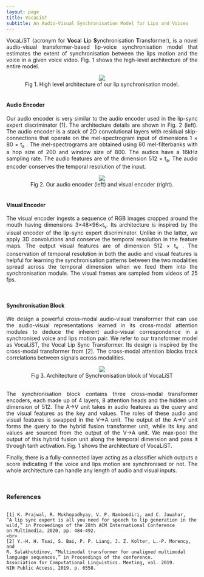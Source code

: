 ```yaml
---
layout: page
title: VocaLiST
subtitle: An Audio-Visual Synchronisation Model for Lips and Voices
---
```


<div class="lead mb-0" align="justify" style="padding-bottom: 1em">
    VocaLiST (acronym for <strong>Voca</strong>l <strong>Li</strong>p <strong>S</strong>ynchronisation <strong>T</strong>ransformer),
    is a novel audio-visual transformer-based lip-voice synchronisation model 
    that estimates the extent of synchronisation between the lips motion 
    and the voice in a given voice video. Fig. 1 shows the high-level
    architecture of the entire model.
</div>

<div class="center" style="text-align: center">
    <div class="center col-md-5" style="text-align: center">
        <img src="../img/high_level.png"/>
    </div>
    <span>Fig 1. High level architecture of our lip synchronisation model.</span>
</div>

<!--<div style="display: flex">
    <div class="col-md-6" style="text-align: center">
        <img src="../img/all_arch.png" style="height: 75%;max-width:105%"/>
        <span>Fig 1. Architecture of our lip synchronisation model.</span>
    </div>
    <div class="col-md-6" style="text-align: center;">
        <img src="../img/audio_visual_encoder.png" style="height: 75%; width: 96%;"/>
        <span>Fig 2. Our audio encoder (left) and visual encoder (right).</span>
    </div>
</div>-->

<!--<h4 style="margin-top:-4em;">Audio Encoder</h4>-->
<br>
<h4>Audio Encoder</h4>
<div class="lead mb-0" align="justify" style="padding-bottom: 1em">
Our audio encoder is very similar to the audio encoder used in
the lip-sync expert discriminator [1]. The architecture details
are shown in Fig. 2 (left). The audio encoder is a stack of 2D 
convolutional layers with residual skip-connections that operate on
the mel-spectrogram input of dimensions 1 × 80 × t<sub>a</sub> . The
mel-spectrograms are obtained using 80 mel-filterbanks with a
hop size of 200 and window size of 800. The audios have a
16kHz sampling rate. The audio features are of the dimension
512 × t<sub>a</sub>. The audio encoder conserves the temporal 
resolution of the input.</div>
<div class="center" style="text-align: center">
    <div class="center col-md-8" style="text-align: center">
        <img src="../img/audio_visual_encoder.png"/>
    </div>
    <span>Fig 2. Our audio encoder (left) and visual encoder (right).</span>
</div>


<br>
<h4>Visual Encoder</h4>
<div class="lead mb-0" align="justify" style="padding-bottom: 1em">
The visual encoder ingests a sequence of RGB images cropped
around the mouth having dimensions 3×48×96×t<sub>v</sub>. Its 
architecture is inspired by the visual encoder of the lip-sync expert
discriminator. Unlike in the latter, we apply 3D convolutions
and conserve the temporal resolution in the feature maps. The
output visual features are of dimension 512 × t<sub>v</sub> . The conservation
of temporal resolution in both the audio and visual features
is helpful for learning the synchronisation patterns between the
two modalities spread across the temporal dimension when we
feed them into the synchronisation module. The visual frames
are sampled from videos of 25 fps.</div>
<br>
<h4>Synchronisation Block</h4>
<div class="lead mb-0" align="justify">
<p>We design a powerful cross-modal audio-visual transformer that
can use the audio-visual representations learned in its cross-modal 
attention modules to deduce the inherent audio-visual
correspondence in a synchronised voice and lips motion pair.
We refer to our transformer model as VocaLiST, the Vocal Lip
Sync Transformer. Its design is inspired by the cross-modal
transformer from [2]. The cross-modal attention blocks track
correlations between signals across modalities.</p>
</div>
<div class="center" style="text-align: center">
    <div class="center col-md-5" style="text-align: center">
        <img src="../img/sync_block.png"/>
    </div>
    <span>Fig 3. Architecture of Synchronisation block of VocaLiST</span>
</div>
<br>
<div class="lead mb-0" align="justify" style="padding-bottom: 1em">
<p>The synchronisation block contains three cross-modal
transformer encoders, each made up of 4 layers, 8 attention
heads and the hidden unit dimension of 512. The A→V unit
takes in audio features as the query and the visual features as the
key and values. The roles of these audio and visual features is
swapped in the V→A unit. The output of the A→V unit forms
the query to the hybrid fusion transformer unit, while its key
and values are sourced from the output of the V→A unit. We
max-pool the output of this hybrid fusion unit along the temporal
dimension and pass it through tanh activation. Fig. 1 shows
the architecture of VocaLiST.</p>

<p>Finally, there is a fully-connected layer acting as a classifier
which outputs a score indicating if the voice and lips motion are
synchronised or not. The whole architecture can handle any
length of audio and visual inputs.</p></div>

<div class="row">
    <h3 class="col-sm-4" style="display: inline-block">References</h3>
</div>

<p class="lead mb-0" align="justify">

    [1] K. Prajwal, R. Mukhopadhyay, V. P. Namboodiri, and C. Jawahar,
    “A lip sync expert is all you need for speech to lip generation in the
    wild,” in Proceedings of the 28th ACM International Conference  
    on Multimedia, 2020, pp. 484–492.
    <br>
    [2] Y.-H. H. Tsai, S. Bai, P. P. Liang, J. Z. Kolter, L.-P. Morency, and
    R. Salakhutdinov, “Multimodal transformer for unaligned multimodal 
    language sequences,” in Proceedings of the conference.
    Association for Computational Linguistics. Meeting, vol. 2019.
    NIH Public Access, 2019, p. 6558.
</p>
